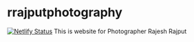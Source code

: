 # rrajputphotography
[![Netlify Status](https://api.netlify.com/api/v1/badges/df2c967b-2f4b-4376-943e-e1c99b55ef8c/deploy-status)](https://app.netlify.com/sites/rrajputphotography/deploys)
This is website for Photographer Rajesh Rajput
